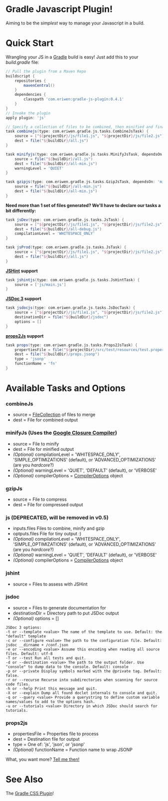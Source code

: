 # Gradle Javascript Plugin! #
Aiming to be the *simplest* way to manage your Javascript in a build.

# Quick Start #
Wrangling your JS in a [Gradle](http://gradle.org) build is easy! Just add this to your *build.gradle* file:

```groovy
// Pull the plugin from a Maven Repo
buildscript {
    repositories {
        mavenCentral()
    }
    dependencies {
        classpath 'com.eriwen:gradle-js-plugin:0.4.1'
    }
}
// Invoke the plugin
apply plugin: 'js'

// Specify a collection of files to be combined, then minified and finally GZip compressed.
task combinejs(type: com.eriwen.gradle.js.tasks.CombineJsTask) {
	source = ["${projectDir}/js/file1.js", "${projectDir}/js/file2.js"]
	dest = file("${buildDir}/all.js")
}

task minifyjs(type: com.eriwen.gradle.js.tasks.MinifyJsTask, dependsOn: 'combinejs') {
	source = file("${buildDir}/all.js")
	dest = file("${buildDir}/all-min.js")
	warningLevel = 'QUIET'
}

task gzipjs(type: com.eriwen.gradle.js.tasks.GzipJsTask, dependsOn: 'minifyjs') {
	source = file("${buildDir}/all-min.js")
	dest = file("${buildDir}/all-min.js")
}
```

**Need more than 1 set of files generated? We'll have to declare our tasks a bit differently:**

```groovy
task jsDev(type: com.eriwen.gradle.js.tasks.JsTask) {
    source = ["${projectDir}/js/file1.js", "${projectDir}/js/file2.js"]
    dest = file("${buildDir}/all-debug.js")
    compilationLevel = 'WHITESPACE_ONLY'
}

task jsProd(type: com.eriwen.gradle.js.tasks.JsTask) {
    source = ["${projectDir}/js/file1.js", "${projectDir}/js/file2.js"]
    dest = file("${buildDir}/all.js")
}
```

**[JSHint](http://jshint.com) support**

```groovy
task jshintjs(type: com.eriwen.gradle.js.tasks.JsHintTask) {
    source = ['js/main.js']
}
```

**[JSDoc 3](https://github.com/micmath/jsdoc) support**
```groovy
task jsdocjs(type: com.eriwen.gradle.js.tasks.JsDocTask) {
    source = ["${projectDir}/js/file1.js", "${projectDir}/js/file2.js"]
    destinationDir = file("${buildDir}/jsdoc")
    options = []
}
```

**[props2Js](https://github.com/nzakas/props2js) support**
```groovy
task props(type: com.eriwen.gradle.js.tasks.Props2JsTask) {
    propertiesFile = file("${projectDir}/src/test/resources/test.properties")
    dest = file("${buildDir}/props.jsonp")
    type = 'jsonp'
    functionName = 'fn'
}
```

# Available Tasks and Options #
### combineJs ###
- source = [FileCollection](http://gradle.org/current/docs/javadoc/org/gradle/api/file/FileCollection.html) of files to merge
- dest = File for combined output

### minifyJs (Uses the [Google Closure Compiler](http://code.google.com/closure/compiler/)) ###
- source = File to minify
- dest = File for minified output
- *(Optional)* compilationLevel = 'WHITESPACE_ONLY', 'SIMPLE_OPTIMIZATIONS' (default), or 'ADVANCED_OPTIMIZATIONS' (are you *hardcore*?)
- *(Optional)* warningLevel = 'QUIET', 'DEFAULT' (default), or 'VERBOSE'
- *(Optional)* compilerOptions = [CompilerOptions](http://code.google.com/p/closure-compiler/source/browse/trunk/src/com/google/javascript/jscomp/CompilerOptions.java?r=1187) object

### gzipJs ###
- source = File to compress
- dest = File for compressed output

### js (DEPRECATED, will be removed in v0.5) ###
- inputs.files Files to combine, minify and gzip
- optputs.files File for tiny output :)
- *(Optional)* compilationLevel = 'WHITESPACE_ONLY', 'SIMPLE_OPTIMIZATIONS' (default), or 'ADVANCED_OPTIMIZATIONS' (are you *hardcore*?)
- *(Optional)* warningLevel = 'QUIET', 'DEFAULT' (default), or 'VERBOSE'
- *(Optional)* compilerOptions = [CompilerOptions](http://code.google.com/p/closure-compiler/source/browse/trunk/src/com/google/javascript/jscomp/CompilerOptions.java?r=1187) object

### jshint ###
- source = Files to assess with JSHint

### jsdoc ###
- source = Files to generate documentation for
- destinationDir = Directory path to put JSDoc output
- *(Optional)* options = []

```
JSDoc 3 options:
-t or --template <value> The name of the template to use. Default: the "default" template
-c or --configure <value> The path to the configuration file. Default: jsdoc __dirname + /conf.json
-e or --encoding <value> Assume this encoding when reading all source files. Default: utf-8
-T or --test Run all tests and quit.
-d or --destination <value> The path to the output folder. Use "console" to dump data to the console. Default: console
-p or --private Display symbols marked with the @private tag. Default: false.
-r or --recurse Recurse into subdirectories when scanning for source code files.
-h or --help Print this message and quit.
-X or --explain Dump all found doclet internals to console and quit.
-q or --query <value> Provide a querystring to define custom variable names/values to add to the options hash.
-u or --tutorials <value> Directory in which JSDoc should search for tutorials.
```

### props2js ###
- propertiesFile = Properties file to process
- dest = Destination file for output
- type = One of: 'js', 'json', or 'jsonp'
- *(Optional)* functionName = Function name to wrap JSONP

What, you want more? [Tell me then!](https://github.com/eriwen/gradle-js-plugin/issues)

# See Also #
The [Gradle CSS Plugin](https://github.com/eriwen/gradle-css-plugin)!
